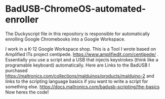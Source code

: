 # BadUSB-ChromeOS-automated-enroller
The Duckyscript file in this repository is responsible for automatically enrolling Google Chromebooks into a Google Workspace.

  I work in a K-12 Google Workspace shop. This is a Tool I wrote based on Amplified ITs project centipede. https://www.amplifiedit.com/centipede/ . 
Essentially you use a script and a USB that injects keystrokes (think like a programable keyboard) automatically. 
Here are Links to the BadUSB I purchased https://maltronics.com/collections/malduinos/products/malduino-2
and links to the scripting language basics if you want to write a script for something else. https://docs.maltronics.com/badusb-scripting/the-basics
Now heres the code!
